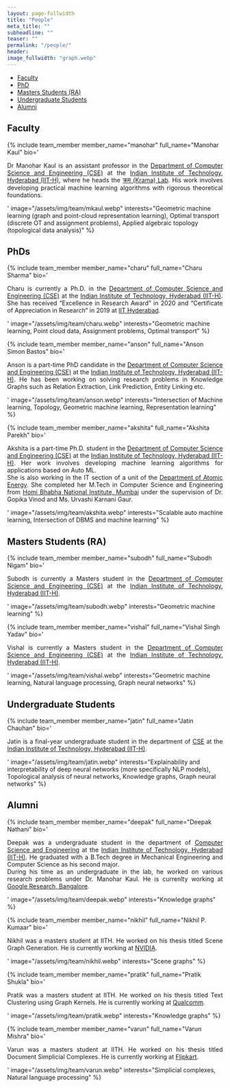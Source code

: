 ```yaml
---
layout: page-fullwidth
title: "People"
meta_title: ""
subheadline: ""
teaser: ""
permalink: "/people/"
header:
image_fullwidth: "graph.webp"
---
```

<!--
TEMPLATE FOR ADDING NEW MEMBER
COPY IN PROPER HEADING AND ADD DETAILS AS REQUIRED


{% include team_member
member_name=""
full_name=""
bio='<p align="justify">

</p>'
image="/assets/img/team/default.webp"
interests=""
%}



-->

<div data-magellan-expedition="fixed">
    <ul class="sub-nav">
        <li data-magellan-arrival="Faculty"><a href="#Faculty">Faculty</a></li>
        <li data-magellan-arrival="PhD"><a href="#PhDs">PhD</a></li>
        <li data-magellan-arrival="Masters_Students"><a href="#Masters_Students">Masters Students (RA)</a></li>
        <li data-magellan-arrival="Undergraduate_Students"><a href="#Undergraduate_Students">Undergraduate Students</a>
        </li>
        <!-- <li data-magellan-arrival="Staff"><a href="#Staff">Staff</a></li>
    <li data-magellan-arrival="Students_Interns"><a href="#Students_Interns">Students and Interns</a></li> -->
        <li data-magellan-arrival="Alumni"><a href="#Alumni">Alumni</a></li>
        <!-- <li data-magellan-arrival="Past_Members"><a href="#Past_Members">Past Members</a></li> -->
    </ul>
</div>

<!-- ################################################################################################   FACULTY    ################################################################################################################ -->

<h2 data-magellan-destination="Faculty">Faculty</h2><a name="Faculty"></a>

{% include team_member
member_name="manohar"
full_name="Manohar Kaul"
bio='<p align="justify">
Dr Manohar Kaul is an assistant professor in the <a href="https://cse.iith.ac.in/" target="_blank">Department of
Computer Science and Engineering (CSE)</a> at the <a href="https://iith.ac.in/" target="_blank">Indian Institute
of Technology, Hyderabad (IIT-H)</a>, where he heads the <a href="/">क्रम (Krama)
Lab</a>. His work involves developing practical machine learning algorithms with rigorous theoretical
foundations.

</p>'
image="/assets/img/team/mkaul.webp"
interests="Geometric machine learning (graph and point-cloud representation learning), Optimal transport (discrete OT
and assignment
problems), Applied algebraic topology (topological data analysis)"
%}

<!-- ################################################################################################   PhD    ################################################################################################################ -->

<h2 data-magellan-destination="PhD">PhDs </h2><a name="PhD"></a>

{% include team_member
member_name="charu"
full_name="Charu Sharma"
bio='<p align="justify">
Charu is currently a Ph.D. in the <a href="https://cse.iith.ac.in/" target="_blank">Department of Computer Science
and Engineering (CSE)</a> at the <a href="https://iith.ac.in/" target="_blank">Indian Institute of Technology,
Hyderabad (IIT-H)</a>. She has received
“Excellence in Research Award” in 2020 and “Certificate of Appreciation in Research” in 2019 at <a
href="https://iith.ac.in" target="_blank">IIT Hyderabad</a>.

</p>'
image="/assets/img/team/charu.webp"
interests="Geometric machine learning, Point cloud data, Assignment problems, Optimal transport"
%}

{% include team_member
member_name="anson"
full_name="Anson Simon Bastos"
bio='<p align="justify">
Anson is a part-time PhD candidate in the <a href="https://cse.iith.ac.in/" target="_blank">Department of Computer
Science and Engineering (CSE)</a> at the <a href="https://iith.ac.in/" target="_blank">Indian Institute of
Technology, Hyderabad (IIT-H)</a>. He has been working on solving research problems in Knowledge Graphs such
as Relation Extraction, Link Prediction, Entity Linking etc.

</p>'
image="/assets/img/team/anson.webp"
interests="Intersection of Machine learning, Topology, Geometric machine learning, Representation learning"
%}

{% include team_member
member_name="akshita"
full_name="Akshita Parekh"
bio='<p align="justify">
Akshita is a part-time Ph.D. student in the <a href="https://cse.iith.ac.in/" target="_blank">Department of Computer
Science and Engineering (CSE)</a> at the <a href="https://iith.ac.in/" target="_blank">Indian Institute of
Technology, Hyderabad (IIT-H)</a>. Her work involves developing machine learning algorithms for applications
based on Auto ML.
<br>
She is also working in the IT section of a unit of the <a href="https://dae.gov.in/" target="_blank">Department of
Atomic Energy</a>. She completed her M.Tech in Computer Science and Engineering from <a
href="https://www.hbni.ac.in/" target="_blank">Homi Bhabha National Institute, Mumbai</a> under the supervision
of Dr. Gopika Vinod and Ms. Urvashi Karnani Gaur.

</p>'
image="/assets/img/team/akshita.webp"
interests="Scalable auto machine learning, Intersection of DBMS and machine learning"
%}

<!-- ################################################################################################   MASTERS    ################################################################################################################ -->

<h2 data-magellan-destination="Masters_Students">Masters Students (RA)</h2><a name="Masters_Students"></a>

{% include team_member
member_name="subodh"
full_name="Subodh Nigam"
bio='<p align="justify">
Subodh is currently a Masters student in the <a href="https://cse.iith.ac.in/" target="_blank">Department of
Computer Science and Engineering (CSE)</a> at the <a href="https://iith.ac.in/" target="_blank">Indian Institute
of Technology, Hyderabad (IIT-H)</a>.

</p>'
image="/assets/img/team/subodh.webp"
interests="Geometric machine learning"
%}

{% include team_member
member_name="vishal"
full_name="Vishal Singh Yadav"
bio='<p align="justify">
Vishal is currently a Masters student in the <a href="https://cse.iith.ac.in/" target="_blank">Department of
Computer Science and Engineering (CSE)</a> at the <a href="https://iith.ac.in/" target="_blank">Indian Institute
of Technology, Hyderabad (IIT-H)</a>.

</p>'
image="/assets/img/team/vishal.webp"
interests="Geometric machine learning, Natural language processing, Graph neural networks"
%}

<!-- #############################################################################################   UNDERGRADUATE    ############################################################################################################# -->

<h2 data-magellan-destination="Undergraduate_Students">Undergraduate Students</h2><a name="Undergraduate_Students"></a>

{% include team_member
member_name="jatin"
full_name="Jatin Chauhan"
bio='<p align="justify">
Jatin is a final-year undergraduate student in the department of <a href="https://cse.iith.ac.in/"
target="_blank">CSE</a> at the <a href="https://iith.ac.in/" target="_blank">Indian Institute of Technology,
Hyderabad (IIT-H)</a>.

</p>'
image="/assets/img/team/jatin.webp"
interests="Explainability and interpretability of deep neural networks (more specifically NLP models), Topological
analysis of neural networks,
Knowledge graphs, Graph neural networks"
%}

<!-- ################################################################################################   ALUMNI    ################################################################################################################ -->

<h2 data-magellan-destination="Alumni">Alumni</h2><a name="Alumni"></a>

{% include team_member
member_name="deepak"
full_name="Deepak Nathani"
bio='<p align="justify">
Deepak was a undergraduate student in the department of <a href="https://cse.iith.ac.in/" target="_blank">Computer
Science and Engineering</a> at the <a href="https://iith.ac.in/" target="_blank">Indian Institute of Technology,
Hyderabad (IIT-H)</a>. He graduated with a B.Tech degree in Mechanical Engineering and Computer Science as his
second major.
<br>
During his time as an undergraduate in the lab, he worked on various research problems under Dr. Manohar Kaul. He
is currenlty working at <a href="https://research.google/locations/india/" target="_blank">Google Research,
Bangalore</a>.

</p>'
image="/assets/img/team/deepak.webp"
interests="Knowledge graphs"
%}

{% include team_member
member_name="nikhil"
full_name="Nikhil P. Kumaar"
bio='<p align="justify">
Nikhil was a masters student at IITH. He worked on his thesis titled Scene Graph Generation. He is currently working
at <a href="https://www.nvidia.com/en-in/" target="_blank">NVIDIA</a>.

</p>'
image="/assets/img/team/nikhil.webp"
interests="Scene graphs"
%}

{% include team_member
member_name="pratik"
full_name="Pratik Shukla"
bio='<p align="justify">
Pratik was a masters student at IITH. He worked on his thesis titled Text Clustering using Graph Kernels. He is
currently working at
<a href="https://www.qualcomm.com/" target="_blank">Qualcomm</a>.

</p>'
image="/assets/img/team/pratik.webp"
interests="Knowledge graphs"
%}

{% include team_member
member_name="varun"
full_name="Varun Mishra"
bio='<p align="justify">
Varun was a masters student at IITH. He worked on his thesis titled Document Simplicial Complexes. He is currently
working at
<a href="https://www.flipkart.com/" target="_blank">Flipkart</a>.

</p>'
image="/assets/img/team/varun.webp"
interests="Simplicial complexes, Natural language processing"
%}
